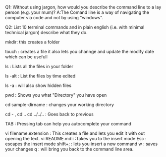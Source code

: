 Q1: Without using jargon, how would you describe the command line to a lay person (e.g. your mum)?
A:The Comand line is a way of navigating the computer via code and not by using "windows".

Q2: List 10 terminal commands and in plain english (i.e. with minimal technical jargon) describe what they do.

mkdir: this creates a folder

touch : creates a file it also lets you channge and update the modify date which can be usefull

ls : Lists all the files in your folder

ls -alt : List the files by time edited  

ls -a : will also show hidden files

pwd : Shows you what "Directory" you have open

cd sample-dirname : changes your working directory 

cd - , cd .. cd ../../.. : Goes back to previous 

TAB : Pressing tab can help you autocomplete your command 

vi filename.extension : This creates a file and lets you edit it with out opening the text.
        vi README.md
            i :Takes you to the insert mode 
                Esc : escapes the insert mode
                    shift+; : lets you insert a new command
                        w : saves your changes
                            q : will bring you back to the command line area.


